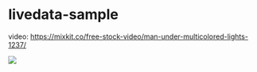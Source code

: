 # livedata-sample

video: https://mixkit.co/free-stock-video/man-under-multicolored-lights-1237/

![](https://github.com/mzennis/livedata-sample/blob/master/screenshot/play-sample.gif?raw=true)
